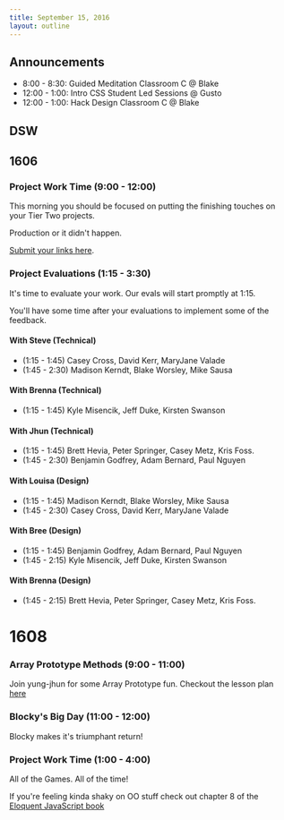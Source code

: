 ```yaml
---
title: September 15, 2016
layout: outline
---
```

## Announcements

- 8:00 - 8:30: Guided Meditation Classroom C @ Blake
- 12:00 - 1:00: Intro CSS Student Led Sessions @ Gusto
- 12:00 - 1:00: Hack Design Classroom C @ Blake

## DSW

## 1606

### Project Work Time (9:00 - 12:00)

This morning you should be focused on putting the finishing touches on your Tier Two projects.

Production or it didn't happen.

[Submit your links here](https://docs.google.com/spreadsheets/d/1ooAXUXcNKunsTFeD19EiPmgGvty7RPpurdJh6FuFObc/edit#gid=0).

### Project Evaluations (1:15 - 3:30)

It's time to evaluate your work. Our evals will start promptly at 1:15.

You'll have some time after your evaluations to implement some of the feedback.

#### With Steve (Technical)

* (1:15 - 1:45) Casey Cross, David Kerr, MaryJane Valade
* (1:45 - 2:30) Madison Kerndt, Blake Worsley, Mike Sausa

#### With Brenna (Technical)

* (1:15 - 1:45) Kyle Misencik, Jeff Duke, Kirsten Swanson

#### With Jhun (Technical)

* (1:15 - 1:45) Brett Hevia, Peter Springer, Casey Metz, Kris Foss.
* (1:45 - 2:30) Benjamin Godfrey, Adam Bernard, Paul Nguyen

#### With Louisa (Design)

* (1:15 - 1:45) Madison Kerndt, Blake Worsley, Mike Sausa
* (1:45 - 2:30) Casey Cross, David Kerr, MaryJane Valade

#### With Bree (Design)

* (1:15 - 1:45) Benjamin Godfrey, Adam Bernard, Paul Nguyen
* (1:45 - 2:15) Kyle Misencik, Jeff Duke, Kirsten Swanson

#### With Brenna (Design)

* (1:45 - 2:15) Brett Hevia, Peter Springer, Casey Metz, Kris Foss.

# 1608

### Array Prototype Methods (9:00 - 11:00)

Join yung-jhun for some Array Prototype fun. Checkout the lesson plan [here](https://github.com/mdn/advanced-js-fundamentals-ck/tree/gh-pages/tutorials/01-array-prototype-methods)

### Blocky's Big Day (11:00 - 12:00)

Blocky makes it's triumphant return!

### Project Work Time (1:00 - 4:00)

All of the Games. All of the time!

If you're feeling kinda shaky on OO stuff check out chapter 8 of the [Eloquent JavaScript book](http://eloquentjavascript.net/1st_edition/chapter8.html)
